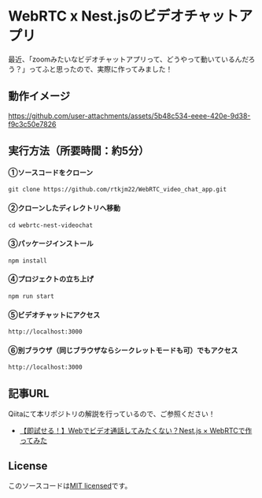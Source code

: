 # WebRTC x Nest.jsのビデオチャットアプリ

最近、「zoomみたいなビデオチャットアプリって、どうやって動いているんだろう？」ってふと思ったので、実際に作ってみました！

## 動作イメージ

https://github.com/user-attachments/assets/5b48c534-eeee-420e-9d38-f9c3c50e7826

## 実行方法（所要時間：約5分）

#### ①ソースコードをクローン
```terminal
git clone https://github.com/rtkjm22/WebRTC_video_chat_app.git
```
#### ②クローンしたディレクトリへ移動
```terminal
cd webrtc-nest-videochat
```

#### ③パッケージインストール
```terminal
npm install
```
#### ④プロジェクトの立ち上げ
```terminal
npm run start
```

#### ⑤ビデオチャットにアクセス
```
http://localhost:3000
```

#### ⑥別ブラウザ（同じブラウザならシークレットモードも可）でもアクセス
```
http://localhost:3000
```

## 記事URL
Qiitaにて本リポジトリの解説を行っているので、ご参照ください！

- [【即試せる！】Webでビデオ通話してみたくない？Nest.js × WebRTCで作ってみた]()

## License

このソースコードは[MIT licensed](https://github.com/nestjs/nest/blob/master/LICENSE)です。



